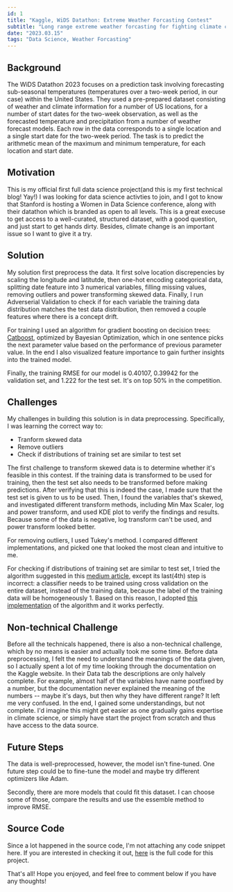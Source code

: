 ```yaml
---
id: 1
title: "Kaggle, WiDS Datathon: Extreme Weather Forcasting Contest"
subtitle: "Long range extreme weather forcasting for fighting climate change"
date: "2023.03.15"
tags: "Data Science, Weather Forcasting"
---
```


## Background

The WiDS Datathon 2023 focuses on a prediction task involving forecasting sub-seasonal temperatures (temperatures over a two-week period, in our case) within the United States. They used a pre-prepared dataset consisting of weather and climate information for a number of US locations, for a number of start dates for the two-week observation, as well as the forecasted temperature and precipitation from a number of weather forecast models. Each row in the data corresponds to a single location and a single start date for the two-week period. The task is to predict the arithmetic mean of the maximum and minimum temperature, for each location and start date.

## Motivation

This is my official first full data science project(and this is my first technical blog! Yay!) I was looking for data science activties to join, and I got to know that Stanford is hosting a Women in Data Science conference, along with their datathon which is branded as open to all levels. This is a great execuse to get access to a well-curated, structured dataset, with a good question, and just start to get hands dirty. Besides, climate change is an important issue so I want to give it a try.

## Solution

My solution first preprocess the data. It first solve location discrepencies by scaling the longitude and latitutde, then one-hot encoding categorical data, splitting date feature into 3 numerical variables, filling missing values, removing outliers and power transforming skewed data. Finally, I run Adverserial Validation to check if for each variable the training data distribution matches the test data distribution, then removed a couple features where there is a concept drift.

For training I used an algorithm for gradient boosting on decision trees: [Catboost](https://arxiv.org/abs/1706.09516), optimized by Bayesian Optimization, which in one sentence picks the next parameter value based on the performance of previous parameter value. In the end I also visualized feature importance to gain further insights into the trained model.

Finally, the training RMSE for our model is 0.40107, 0.39942 for the validation set, and 1.222 for the test set. It's on top 50% in the competition.

## Challenges

My challenges in building this solution is in data preprocessing. Specifically, I was learning the correct way to:

- Tranform skewed data
- Remove outliers
- Check if distributions of training set are similar to test set

The first challenge to transform skewed data is to determine whether it's feasible in this contest. If the training data is transformed to be used for training, then the test set also needs to be transformed before making predictions. After verifying that this is indeed the case, I made sure that the test set is given to us to be used. Then, I found the variables that's skewed, and investigated different transform methods, including Min Max Scaler, log and power transform, and used KDE plot to verify the findings and results. Because some of the data is negative, log transform can't be used, and power transform looked better.

For removing outliers, I used Tukey's method. I compared different implementations, and picked one that looked the most clean and intuitive to me.

For checking if distributions of training set are similar to test set, I tried the algorithm suggested in this [medium article](https://medium.com/@praveenkotha/how-to-find-whether-train-data-and-test-data-comes-from-same-data-distribution-9259018343b), except its last(4th) step is incorrect: a classifier needs to be trained using cross validation on the entire dataset, instead of the training data, because the label of the training data will be homogeneously 1. Based on this reason, I adopted [this implementation](https://www.kaggle.com/code/kooaslansefat/wids-2023-woman-life-freedom) of the algorithm and it works perfectly.

## Non-technical Challenge

Before all the technicals happened, there is also a non-technical challenge, which by no means is easier and actually took me some time. Before data preprocessing, I felt the need to understand the meanings of the data given, so I actually spent a lot of my time looking through the documentation on the Kaggle website. In their Data tab the descriptions are only halvely complete. For example, almost half of the variables have name postfixed by a number, but the documentation never explained the meaning of the numbers -- maybe it's days, but then why they have different range? It left me very confused. In the end, I gained some understandings, but not complete. I'd imagine this might get easier as one gradually gains expertise in climate science, or simply have start the project from scratch and thus have access to the data source.

## Future Steps

The data is well-preprocessed, however, the model isn't fine-tuned. One future step could be to fine-tune the model and maybe try different optimizers like Adam.

Secondly, there are more models that could fit this dataset. I can choose some of those, compare the results and use the essemble method to improve RMSE.

## Source Code

Since a lot happened in the source code, I'm not attaching any code snippet here. If you are interested in checking it out, [here](https://github.com/tianyimasf/kaggle/blob/main/wids-datathon-tianyi-yukyung-and-irsa.ipynb) is the full code for this project.

That's all! Hope you enjoyed, and feel free to comment below if you have any thoughts!
